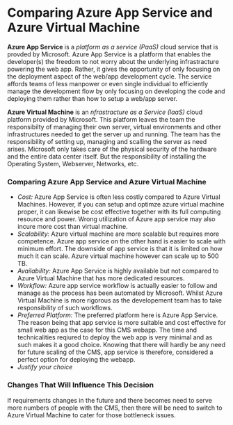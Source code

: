 # Comparing Azure App Service and Azure Virtual Machine

**Azure App Service** is a *platform as a service (PaaS)* cloud service that is provded by Microsoft. Azure App Service is a platform that enables the developer(s) the freedom to not worry about the underlying infrastracture powering the web app. Rather, it gives the opportunity of only focusing on the deployment aspect of the web/app development cycle. The service affords teams of less manpower or even single individual to efficiently manage the development flow by only focusing on developing the code and deploying them rather than how to setup a web/app server.

**Azure Virtual Machine** is an *nfrastracture as a Service (IaaS)* cloud platform provided by Microsoft. This platform leaves the team the responsibilty of managing their own server, virtual environments and other infrastructures needed to get the server up and running. The team has the responsibility of setting up, managing and scalling the server as need arises. Microsoft only takes care of the physical security of the hardware and the entire data center itself. But the responsibility of installing the Operating System, Webserver, Networks, etc.


### Comparing Azure App Service and Azure Virtual Machine

- *Cost:* Azure App Service is often less costly compared to Azure Virtual Machines. However, if you can setup and optimze azure virtual machine proper, it can likewise be cost effective together with its full computing resource and power. Wrong utilization of Azure app service may also incure more cost than virtual machine.
- *Scalability:* Azure virtual machine are more scalable but requires more competence. Azure app service on the other hand is easier to scale with minimum effort. The downside of app service is that it is limited on how much it can scale. Azure virtual machine however can scale up to 500 TB.
- *Availability:* Azure App Service is highly available but not compared to Azure Virtual Machine that has more dedicated resources.
- *Workflow:* Azure app service workflow is actually easier to follow and manage as the process has been automated by Microsoft. Whilst Azure Virtual Machine is more rigorous as the developement team has to take responsibility of such workflows.
- *Preferred Platform:* The preferred platform here is Azure App Service. The reason being that app service is more suitable and cost effective for small web app as the case for this CMS webapp. The time and technicalities reqiured to deploy the web app is very minimal and as such makes it a good choice. Knowing that there will hardly be any need for future scaling of the CMS, app service is therefore, considered a perfect option for deploying the webapp.
- *Justify your choice*

### Changes That Will Influence This Decision

If requirements changes in the future and there becomes need to serve more numbers of people with the CMS, then there will be need to switch to Azure Virtual Machine to cater for those bottleneck issues.